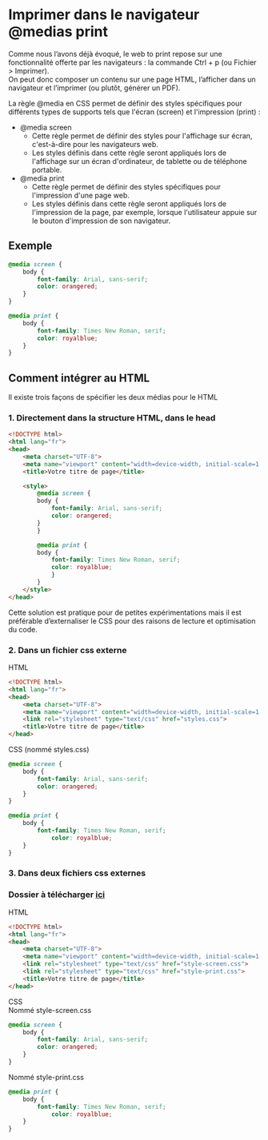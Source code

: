 # Imprimer dans le navigateur <br>@medias print

Comme nous l’avons déjà évoqué, le web to print repose sur une fonctionnalité offerte par les navigateurs : la commande Ctrl + p (ou Fichier > Imprimer).  
On peut donc composer un contenu sur une page HTML, l’afficher dans un navigateur et l’imprimer (ou plutôt, générer un PDF). 

La règle @media en CSS permet de définir des styles spécifiques pour différents types de supports tels que l'écran (screen) et l'impression (print) : 
* @media screen
    * Cette règle permet de définir des styles pour l'affichage sur écran, c'est-à-dire pour les navigateurs web.
    * Les styles définis dans cette règle seront appliqués lors de l'affichage sur un écran d'ordinateur, de tablette ou de téléphone portable.
* @media print
    * Cette règle permet de définir des styles spécifiques pour l'impression d'une page web.
    * Les styles définis dans cette règle seront appliqués lors de l'impression de la page, par exemple, lorsque l'utilisateur appuie sur le bouton d'impression de son navigateur.

## Exemple 
```css
@media screen {
    body {
        font-family: Arial, sans-serif;
        color: orangered;
    }
}
```

```css
@media print {
    body {
        font-family: Times New Roman, serif;
        color: royalblue;
    }
}
```

## Comment intégrer au HTML 
Il existe trois façons de spécifier les deux médias pour le HTML 

### 1. Directement dans la structure HTML, dans le head
```html
<!DOCTYPE html>
<html lang="fr">
<head>
    <meta charset="UTF-8">
    <meta name="viewport" content="width=device-width, initial-scale=1.0">
    <title>Votre titre de page</title>

    <style>
        @media screen {
	    body {
	        font-family: Arial, sans-serif;
	        color: orangered;
	    }
        }

        @media print {
	    body {
        	font-family: Times New Roman, serif;
        	color: royalblue;
    	    }
        }
    </style>
</head>
```
Cette solution est pratique pour de petites expérimentations mais il est préférable d’externaliser le CSS pour des raisons de lecture et optimisation du code. 

### 2. Dans un fichier css externe  

HTML 
```html
<!DOCTYPE html>
<html lang="fr">
<head>
	<meta charset="UTF-8">
	<meta name="viewport" content="width=device-width, initial-scale=1.0">
	<link rel="stylesheet" type="text/css" href="styles.css"> 
	<title>Votre titre de page</title>
</head>
```

CSS (nommé styles.css)
```css
@media screen {
	body {
		font-family: Arial, sans-serif;
		color: orangered;
	}
}

@media print {
	body {
		font-family: Times New Roman, serif;
        	color: royalblue;
	}
}
```
### 3. Dans deux fichiers css externes  
### Dossier à télécharger <a href="../assets/Document/medias-screen-print" download="">ici</a>

HTML 
```html
<!DOCTYPE html>
<html lang="fr">
<head>
	<meta charset="UTF-8">
	<meta name="viewport" content="width=device-width, initial-scale=1.0">
	<link rel="stylesheet" type="text/css" href="style-screen.css"> 
	<link rel="stylesheet" type="text/css" href="style-print.css"> 
	<title>Votre titre de page</title>
</head>
```

CSS  
Nommé style-screen.css
```css
@media screen {
	body {
		font-family: Arial, sans-serif;
		color: orangered;
	}
}
```

Nommé style-print.css
```css
@media print {
	body {
		font-family: Times New Roman, serif;
        	color: royalblue;
	}
}
```
